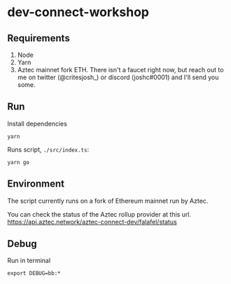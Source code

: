 # dev-connect-workshop

## Requirements

1. Node
2. Yarn
3. Aztec mainnet fork ETH. There isn't a faucet right now, but reach out to me on twitter (@critesjosh_) or discord (joshc#0001) and I'll send you some.

## Run

Install dependencies

```shell
yarn
```

Runs script, `./src/index.ts`:

```shell
yarn go
```

## Environment

The script currently runs on a fork of Ethereum mainnet run by Aztec.

You can check the status of the Aztec rollup provider at this url. https://api.aztec.network/aztec-connect-dev/falafel/status

## Debug

Run in terminal

```shell
export DEBUG=bb:*
```